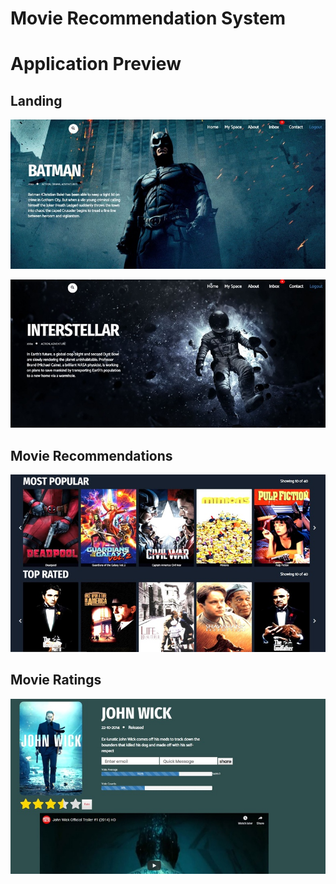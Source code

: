 # Movie Recommendation System

<h1>Application Preview</h1>

<h2>Landing</h2>

<img src="screens/ad1813.jpg">

![](screens/cc123d.jpg)

<h2>Movie Recommendations</h2>

<img src="screens/95b8b9.jpg">
<h2>Movie Ratings</h2>

<img src="screens/676356.jpg">
